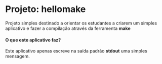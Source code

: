 # Projeto: hellomake
Projeto simples destinado a orientar os estudantes a criarem um simples aplicativo e fazer a compilação através da ferramenta **make**

#### O que este aplicativo faz?
Este aplicativo apenas escreve na saída padrão **stdout** uma simples mensagem.
